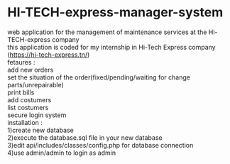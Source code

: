 # HI-TECH-express-manager-system
web application for the management of maintenance services at the Hi-TECH-express company<br>
this application is coded for my internship in Hi-Tech Express company (https://hi-tech-express.tn/) <br>
fetaures :<br>
add new orders<br>
set the situation of the order(fixed/pending/waiting for change parts/unrepairable)<br>
print bills<br>
add costumers<br>
list costumers<br>
secure login system<br>
installation : <br>
1)create new database<br>
2)execute the database.sql file in your new database<br>
3)edit api/includes/classes/config.php for database connection<br>
4)use admin/admin to login as admin<br>
